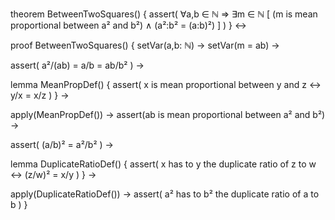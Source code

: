 theorem BetweenTwoSquares() {
  assert(
    ∀a,b ∈ ℕ ⇒ 
    ∃m ∈ ℕ [
      (m is mean proportional between a² and b²) ∧
      (a²:b² = (a:b)²)
    ]
  )
} ↔

proof BetweenTwoSquares() {
  setVar(a,b: ℕ) →
  setVar(m = ab) →
  
  assert(
    a²/(ab) = a/b = ab/b²
  ) →
  
  lemma MeanPropDef() {
    assert(
      x is mean proportional between y and z ↔
      y/x = x/z
    )
  } →
  
  apply(MeanPropDef()) →
  assert(ab is mean proportional between a² and b²) →
  
  assert(
    (a/b)² = a²/b²
  ) →
  
  lemma DuplicateRatioDef() {
    assert(
      x has to y the duplicate ratio of z to w ↔
      (z/w)² = x/y
    )
  } →
  
  apply(DuplicateRatioDef()) →
  assert(
    a² has to b² the duplicate ratio of a to b
  )
}